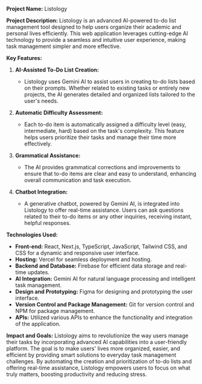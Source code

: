 **Project Name:** Listology

**Project Description:**
Listology is an advanced AI-powered to-do list management tool designed to help users organize their academic and personal lives efficiently. This web application leverages cutting-edge AI technology to provide a seamless and intuitive user experience, making task management simpler and more effective.

**Key Features:**

1. **AI-Assisted To-Do List Creation:**

   - Listology uses Gemini AI to assist users in creating to-do lists based on their prompts. Whether related to existing tasks or entirely new projects, the AI generates detailed and organized lists tailored to the user's needs.

2. **Automatic Difficulty Assessment:**

   - Each to-do item is automatically assigned a difficulty level (easy, intermediate, hard) based on the task's complexity. This feature helps users prioritize their tasks and manage their time more effectively.

3. **Grammatical Assistance:**

   - The AI provides grammatical corrections and improvements to ensure that to-do items are clear and easy to understand, enhancing overall communication and task execution.

4. **Chatbot Integration:**
   - A generative chatbot, powered by Gemini AI, is integrated into Listology to offer real-time assistance. Users can ask questions related to their to-do items or any other inquiries, receiving instant, helpful responses.

**Technologies Used:**

- **Front-end:** React, Next.js, TypeScript, JavaScript, Tailwind CSS, and CSS for a dynamic and responsive user interface.
- **Hosting:** Vercel for seamless deployment and hosting.
- **Backend and Database:** Firebase for efficient data storage and real-time updates.
- **AI Integration:** Gemini AI for natural language processing and intelligent task management.
- **Design and Prototyping:** Figma for designing and prototyping the user interface.
- **Version Control and Package Management:** Git for version control and NPM for package management.
- **APIs:** Utilized various APIs to enhance the functionality and integration of the application.

**Impact and Goals:**
Listology aims to revolutionize the way users manage their tasks by incorporating advanced AI capabilities into a user-friendly platform. The goal is to make users' lives more organized, easier, and efficient by providing smart solutions to everyday task management challenges. By automating the creation and prioritization of to-do lists and offering real-time assistance, Listology empowers users to focus on what truly matters, boosting productivity and reducing stress.
